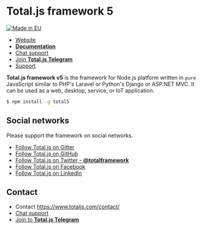 Total.js framework 5
====================

[![Made in EU](https://cdn.componentator.com/eu-small.png)](https://european-union.europa.eu/)

- [Website](https://www.totaljs.com/)
- [__Documentation__](https://docs.totaljs.com/total4/)
- [Chat support](https://platform.totaljs.com/?open=messenger)
- [Join __Total.js Telegram__](https://t.me/totalplatform)
- [Support](https://www.totaljs.com/support/)

__Total.js framework v5__ is the framework for Node.js platform written in `pure` JavaScript similar to PHP's Laravel or Python's Django or ASP.NET MVC. It can be used as a web, desktop, service, or IoT application.

```bash
$ npm install -g total5
```

## Social networks

Please support the framework on social networks.

- [Follow Total.js on Gitter](https://gitter.im/totaljs/framework)
- [Follow Total.js on GitHub](https://github.com/totaljs)
- [Follow Total.js on Twitter - __@totalframework__](https://twitter.com/totalframework)
- [Follow Total.js on Facebook](https://www.facebook.com/totaljs.web.framework)
- [Follow Total.js on LinkedIn](https://www.linkedin.com/company/total-avengers/)

## Contact

- Contact <https://www.totaljs.com/contact/>
- [Chat support](https://platform.totaljs.com/?open=messenger)
- [Join to __Total.js Telegram__](https://t.me/totalplatform)
